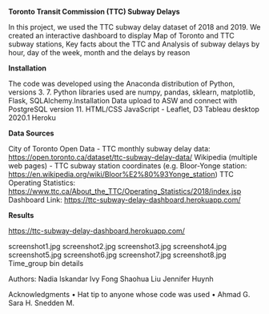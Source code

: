 

**Toronto Transit Commission (TTC) Subway Delays**

In this project, we used the TTC subway delay dataset of 2018 and 2019. We created an interactive dashboard to display Map of Toronto and TTC subway stations, Key facts about the TTC and Analysis of subway delays by hour, day of the week, month and the delays by reason

**Installation**

The code was developed using the Anaconda distribution of Python, versions 3. 7. Python libraries used are numpy, pandas, sklearn, matplotlib, Flask, SQLAlchemy.Installation
Data upload to ASW and connect with PostgreSQL version 11.
HTML/CSS
JavaScript - Leaflet, D3
Tableau desktop 2020.1 
Heroku

**Data Sources**

City of Toronto Open Data - TTC monthly subway delay data: https://open.toronto.ca/dataset/ttc-subway-delay-data/
Wikipedia (multiple web pages) - TTC subway station coordinates (e.g. Bloor-Yonge station: https://en.wikipedia.org/wiki/Bloor%E2%80%93Yonge_station)
TTC Operating Statistics: https://www.ttc.ca/About_the_TTC/Operating_Statistics/2018/index.jsp
Dashboard Link:
https://ttc-subway-delay-dashboard.herokuapp.com/

**Results**

https://ttc-subway-delay-dashboard.herokuapp.com/


screenshot1.jpg screenshot2.jpg screenshot3.jpg screenshot4.jpg screenshot5.jpg screenshot6.jpg screenshot7.jpg screenshot8.jpg
Time_group bin details

Authors: 
Nadia Iskandar
Ivy Fong
Shaohua Liu
Jennifer Huynh

Acknowledgments
•	Hat tip to anyone whose code was used
•	Ahmad G. Sara H. Snedden M.

